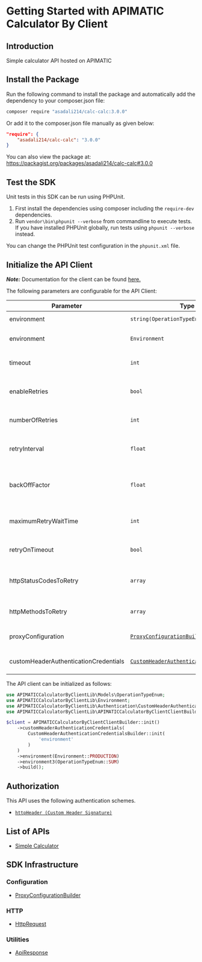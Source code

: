 
# Getting Started with APIMATIC Calculator By Client

## Introduction

Simple calculator API hosted on APIMATIC

## Install the Package

Run the following command to install the package and automatically add the dependency to your composer.json file:

```bash
composer require "asadali214/calc-calc:3.0.0"
```

Or add it to the composer.json file manually as given below:

```json
"require": {
    "asadali214/calc-calc": "3.0.0"
}
```

You can also view the package at:
https://packagist.org/packages/asadali214/calc-calc#3.0.0

## Test the SDK

Unit tests in this SDK can be run using PHPUnit.

1. First install the dependencies using composer including the `require-dev` dependencies.
2. Run `vendor\bin\phpunit --verbose` from commandline to execute tests. If you have installed PHPUnit globally, run tests using `phpunit --verbose` instead.

You can change the PHPUnit test configuration in the `phpunit.xml` file.

## Initialize the API Client

**_Note:_** Documentation for the client can be found [here.](https://www.github.com/asadali214/calc-calc/tree/3.0.0/doc/client.md)

The following parameters are configurable for the API Client:

| Parameter | Type | Description |
|  --- | --- | --- |
| environment | `string(OperationTypeEnum)` | *Default*: `OperationTypeEnum::SUM` |
| environment | `Environment` | The API environment. <br> **Default: `Environment.PRODUCTION`** |
| timeout | `int` | Timeout for API calls in seconds.<br>*Default*: `0` |
| enableRetries | `bool` | Whether to enable retries and backoff feature.<br>*Default*: `false` |
| numberOfRetries | `int` | The number of retries to make.<br>*Default*: `0` |
| retryInterval | `float` | The retry time interval between the endpoint calls.<br>*Default*: `1` |
| backOffFactor | `float` | Exponential backoff factor to increase interval between retries.<br>*Default*: `2` |
| maximumRetryWaitTime | `int` | The maximum wait time in seconds for overall retrying requests.<br>*Default*: `0` |
| retryOnTimeout | `bool` | Whether to retry on request timeout.<br>*Default*: `true` |
| httpStatusCodesToRetry | `array` | Http status codes to retry against.<br>*Default*: `408, 413, 429, 500, 502, 503, 504, 521, 522, 524` |
| httpMethodsToRetry | `array` | Http methods to retry against.<br>*Default*: `'GET', 'PUT'` |
| proxyConfiguration | [`ProxyConfigurationBuilder`](https://www.github.com/asadali214/calc-calc/tree/3.0.0/doc/proxy-configuration-builder.md) | Represents the proxy configurations for API calls |
| customHeaderAuthenticationCredentials | [`CustomHeaderAuthenticationCredentials`](https://www.github.com/asadali214/calc-calc/tree/3.0.0/doc/auth/custom-header-signature.md) | The Credentials Setter for Custom Header Signature |

The API client can be initialized as follows:

```php
use APIMATICCalculatorByClientLib\Models\OperationTypeEnum;
use APIMATICCalculatorByClientLib\Environment;
use APIMATICCalculatorByClientLib\Authentication\CustomHeaderAuthenticationCredentialsBuilder;
use APIMATICCalculatorByClientLib\APIMATICCalculatorByClientClientBuilder;

$client = APIMATICCalculatorByClientClientBuilder::init()
    ->customHeaderAuthenticationCredentials(
        CustomHeaderAuthenticationCredentialsBuilder::init(
            'environment'
        )
    )
    ->environment(Environment::PRODUCTION)
    ->environment3(OperationTypeEnum::SUM)
    ->build();
```

## Authorization

This API uses the following authentication schemes.

* [`httpHeader (Custom Header Signature)`](https://www.github.com/asadali214/calc-calc/tree/3.0.0/doc/auth/custom-header-signature.md)

## List of APIs

* [Simple Calculator](https://www.github.com/asadali214/calc-calc/tree/3.0.0/doc/controllers/simple-calculator.md)

## SDK Infrastructure

### Configuration

* [ProxyConfigurationBuilder](https://www.github.com/asadali214/calc-calc/tree/3.0.0/doc/proxy-configuration-builder.md)

### HTTP

* [HttpRequest](https://www.github.com/asadali214/calc-calc/tree/3.0.0/doc/http-request.md)

### Utilities

* [ApiResponse](https://www.github.com/asadali214/calc-calc/tree/3.0.0/doc/api-response.md)

